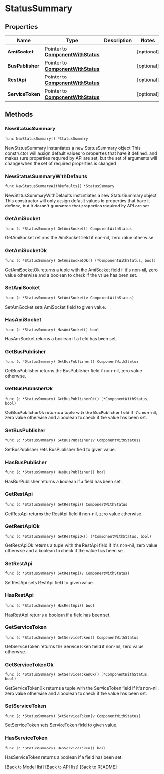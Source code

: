 # StatusSummary

## Properties

Name | Type | Description | Notes
------------ | ------------- | ------------- | -------------
**AmiSocket** | Pointer to [**ComponentWithStatus**](ComponentWithStatus.md) |  | [optional]
**BusPublisher** | Pointer to [**ComponentWithStatus**](ComponentWithStatus.md) |  | [optional]
**RestApi** | Pointer to [**ComponentWithStatus**](ComponentWithStatus.md) |  | [optional]
**ServiceToken** | Pointer to [**ComponentWithStatus**](ComponentWithStatus.md) |  | [optional]

## Methods

### NewStatusSummary

`func NewStatusSummary() *StatusSummary`

NewStatusSummary instantiates a new StatusSummary object
This constructor will assign default values to properties that have it defined,
and makes sure properties required by API are set, but the set of arguments
will change when the set of required properties is changed

### NewStatusSummaryWithDefaults

`func NewStatusSummaryWithDefaults() *StatusSummary`

NewStatusSummaryWithDefaults instantiates a new StatusSummary object
This constructor will only assign default values to properties that have it defined,
but it doesn't guarantee that properties required by API are set

### GetAmiSocket

`func (o *StatusSummary) GetAmiSocket() ComponentWithStatus`

GetAmiSocket returns the AmiSocket field if non-nil, zero value otherwise.

### GetAmiSocketOk

`func (o *StatusSummary) GetAmiSocketOk() (*ComponentWithStatus, bool)`

GetAmiSocketOk returns a tuple with the AmiSocket field if it's non-nil, zero value otherwise
and a boolean to check if the value has been set.

### SetAmiSocket

`func (o *StatusSummary) SetAmiSocket(v ComponentWithStatus)`

SetAmiSocket sets AmiSocket field to given value.

### HasAmiSocket

`func (o *StatusSummary) HasAmiSocket() bool`

HasAmiSocket returns a boolean if a field has been set.

### GetBusPublisher

`func (o *StatusSummary) GetBusPublisher() ComponentWithStatus`

GetBusPublisher returns the BusPublisher field if non-nil, zero value otherwise.

### GetBusPublisherOk

`func (o *StatusSummary) GetBusPublisherOk() (*ComponentWithStatus, bool)`

GetBusPublisherOk returns a tuple with the BusPublisher field if it's non-nil, zero value otherwise
and a boolean to check if the value has been set.

### SetBusPublisher

`func (o *StatusSummary) SetBusPublisher(v ComponentWithStatus)`

SetBusPublisher sets BusPublisher field to given value.

### HasBusPublisher

`func (o *StatusSummary) HasBusPublisher() bool`

HasBusPublisher returns a boolean if a field has been set.

### GetRestApi

`func (o *StatusSummary) GetRestApi() ComponentWithStatus`

GetRestApi returns the RestApi field if non-nil, zero value otherwise.

### GetRestApiOk

`func (o *StatusSummary) GetRestApiOk() (*ComponentWithStatus, bool)`

GetRestApiOk returns a tuple with the RestApi field if it's non-nil, zero value otherwise
and a boolean to check if the value has been set.

### SetRestApi

`func (o *StatusSummary) SetRestApi(v ComponentWithStatus)`

SetRestApi sets RestApi field to given value.

### HasRestApi

`func (o *StatusSummary) HasRestApi() bool`

HasRestApi returns a boolean if a field has been set.

### GetServiceToken

`func (o *StatusSummary) GetServiceToken() ComponentWithStatus`

GetServiceToken returns the ServiceToken field if non-nil, zero value otherwise.

### GetServiceTokenOk

`func (o *StatusSummary) GetServiceTokenOk() (*ComponentWithStatus, bool)`

GetServiceTokenOk returns a tuple with the ServiceToken field if it's non-nil, zero value otherwise
and a boolean to check if the value has been set.

### SetServiceToken

`func (o *StatusSummary) SetServiceToken(v ComponentWithStatus)`

SetServiceToken sets ServiceToken field to given value.

### HasServiceToken

`func (o *StatusSummary) HasServiceToken() bool`

HasServiceToken returns a boolean if a field has been set.

[[Back to Model list]](../README.md#documentation-for-models) [[Back to API list]](../README.md#documentation-for-api-endpoints) [[Back to README]](../README.md)
